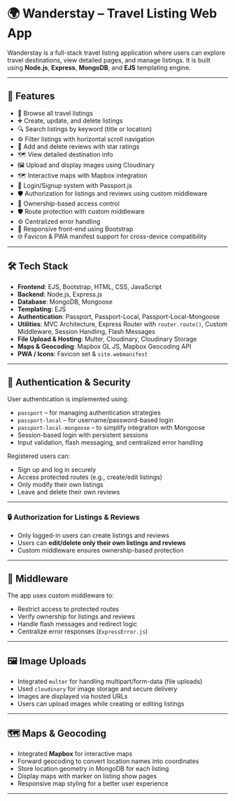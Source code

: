 # 🌍 Wanderstay – Travel Listing Web App

Wanderstay is a full-stack travel listing application where users can explore travel destinations, view detailed pages, and manage listings. It is built using **Node.js**, **Express**, **MongoDB**, and **EJS** templating engine.

---

## 🚀 Features

- 🧭 Browse all travel listings  
- ➕ Create, update, and delete listings
- 🔍 Search listings by keyword (title or location)  
- ⚙️ Filter listings with  horizontal scroll navigation    
- 💬 Add and delete reviews with star ratings  
- 🗺️ View detailed destination info  
- 🖼️ Upload and display images using Cloudinary  
- 🗺️ Interactive maps with Mapbox integration 
- 🔐 Login/Signup system with Passport.js  
- 🛡️ Authorization for listings and reviews using custom middleware  
- 👤 Ownership-based access control  
- 🛡️ Route protection with custom middleware  
- ⚙️ Centralized error handling  
- 📱 Responsive front-end using Bootstrap 
- 🌐 Favicon & PWA manifest support for cross-device compatibility 

---

## 🛠️ Tech Stack

- **Frontend**: EJS, Bootstrap, HTML, CSS, JavaScript  
- **Backend**: Node.js, Express.js  
- **Database**: MongoDB, Mongoose  
- **Templating**: EJS  
- **Authentication**: Passport, Passport-Local, Passport-Local-Mongoose  
- **Utilities**: MVC Architecture, Express Router with `router.route()`, Custom Middleware, Session Handling, Flash Messages  
- **File Upload & Hosting**: Multer, Cloudinary, Cloudinary Storage  
- **Maps & Geocoding**: Mapbox GL JS, Mapbox Geocoding API  
- **PWA / Icons**: Favicon set & `site.webmanifest`

---

## 🔐 Authentication & Security

User authentication is implemented using:

- `passport` – for managing authentication strategies
- `passport-local` – for username/password-based login
- `passport-local-mongoose` – to simplify integration with Mongoose
- Session-based login with persistent sessions
- Input validation, flash messaging, and centralized error handling

Registered users can:

- Sign up and log in securely
- Access protected routes (e.g., create/edit listings)
- Only modify their own listings
- Leave and delete their own reviews

---

### 🔒 Authorization for Listings & Reviews

- Only logged-in users can create listings and reviews
- Users can **edit/delete only their own listings and reviews**
- Custom middleware ensures ownership-based protection

---

## 🧩 Middleware

The app uses custom middleware to:

- Restrict access to protected routes
- Verify ownership for listings and reviews
- Handle flash messages and redirect logic
- Centralize error responses (`ExpressError.js`)

---

## 🖼️ Image Uploads

- Integrated `multer` for handling multipart/form-data (file uploads)
- Used `cloudinary` for image storage and secure delivery
- Images are displayed via hosted URLs
- Users can upload images while creating or editing listings

---

## 🗺️ Maps & Geocoding

- Integrated **Mapbox** for interactive maps
- Forward geocoding to convert location names into coordinates
- Store location geometry in MongoDB for each listing
- Display maps with marker on listing show pages
- Responsive map styling for a better user experience

---